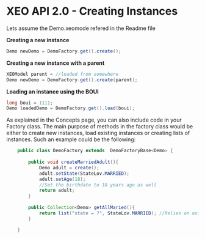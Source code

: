 # XEO API 2.0 - Creating Instances

Lets assume the Demo.xeomode refered in the Readme file

**Creating a new instance**

```java
Demo newDemo = DemoFactory.get().create();
```

**Creating a new instance with a parent**
```java
XEOModel parent = //loaded from somewhere
Demo newDemo = DemoFactory.get().create(parent);
```

**Loading an instance using the BOUI**
```java
long boui = 1111;
Demo loadedDemo = DemoFactory.get().load(boui);
```

As explained in the Concepts page, you can also include code in your Factory class. The main purpose of methods in the factory class would be either to create new instances, load existing instances or creating lists of instances. Such an example could be the following:


```java
	public class DemoFactory extends  DemoFactoryBase<Demo> {
		
        public void createMarriedAdult(){
        	Demo adult = create();
            adult.setState(StateLov.MARRIED);
            adult.setAge(18);
            //Set the birthdate to 18 years ago as well
            return adult;
        }
        
        public Collection<Demo> getAllMaried(){
        	return list("state = ?", StateLov.MARRIED); //Relies on existing list method
        }

	}

```